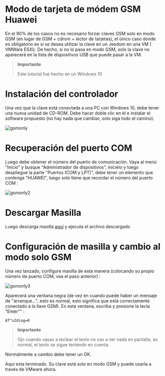# Modo de tarjeta de módem GSM Huawei

En el 90% de los casos no es necesario forzar claves GSM solo en modo GSM (en lugar de GSM + cdrom + lector de tarjetas), el único caso donde es obligatorio es si se desea utilizar la clave en un Jeedom en una VM ( VMWare ESXi). De hecho, si no lo pasa en modo GSM, solo la clave no aparecerá en la lista de dispositivos USB que puede pasar a la VM.

> **Importante**
>
> Este tutorial fue hecho en un Windows 10

# Instalación del controlador

Una vez que la clave está conectada a una PC con Windows 10, debe tener una nueva unidad de CD-ROM. Debe hacer doble clic en él e instalar el software propuesto (no hay nada que cambiar, solo siga todo el camino).

![gsmonly](images/gsmonly.PNG)

# Recuperación del puerto COM

Luego debe obtener el número del puerto de comunicación. Vaya al menú "Inicio" y busque "Administrador de dispositivos", inícielo y luego despliegue la parte "Puertos (COM y LPT)", debe tener un elemento que contenga "HUAWEI", luego solo tiene que recordar el número del puerto COM :

![gsmonly2](images/gsmonly2.PNG)

# Descargar Masilla

Luego descarga masilla [aquí](https://the.earth.li/~sgtatham/putty/latest/x86/putty.exe) y ejecuta el archivo descargado

# Configuración de masilla y cambio al modo solo GSM

Una vez lanzado, configure masilla de esta manera (colocando su propio número de puerto COM, vea el paso anterior) :

![gsmonly3](images/gsmonly3.PNG)

Aparecerá una ventana negra (de vez en cuando puede haber un mensaje de "arranque...", esto es normal, esto significa que está correctamente conectado a la llave GSM). En esta ventana, escriba y presione la tecla "Enter"" :

``AT^u2diag=0``

> **Importante**
>
> Ojo cuando vayas a teclear el texto no vas a ver nada en pantalla, es normal, el texto se sigue teniendo en cuenta.

Normalmente a cambio debe tener un OK.

Aqui esta terminado. Su clave está solo en modo GSM y puede usarla a través de VMware ahora.

